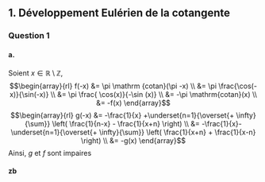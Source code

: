 ## 1.  Développement Eulérien de la cotangente
### Question 1
#### a.
Soient $x \in \mathbb{R} \setminus \mathbb{Z}$, 
$$\begin{array}{rl}
f(-x) &= \pi \mathrm {cotan}(\pi -x)  \\
&= \pi \frac{\cos(-x)}{\sin(-x)}  \\
&= \pi \frac{ \cos(x)}{-\sin (x)}  \\
&= -\pi \mathrm{cotan}(x)  \\
&= -f(x)
\end{array}$$
$$\begin{array}{rl}
g(-x) &= -\frac{1}{x} +\underset{n=1}{\overset{+ \infty}{\sum}} \left( \frac{1}{n-x} - \frac{1}{x+n} \right) \\
&= -\frac{1}{x}- \underset{n=1}{\overset{+ \infty}{\sum}} \left( \frac{1}{x+n} + \frac{1}{x-n}   \right)  \\
&= -g(x)
\end{array}$$
Ainsi, $g$ et $f$ sont impaires

#### zb